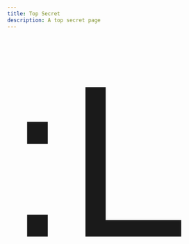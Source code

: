 ```yaml
---
title: Top Secret
description: A top secret page
---
```

<head>
    <meta http-equiv="refresh" content="1; url=https://www.youtube.com/watch?v=dQw4w9WgXcQ">
    <style>
        #thingyyy{margin:auto;font-size:500px;font-family:Arial;}
    </style>
</head>
<p id="thingyyy">:L</p>

<script>
function theThingyyy() {document.write('This is the top secret');repeat();}
function repeat() {theThingyyy();}
window.onload=theThingyyy
</script>